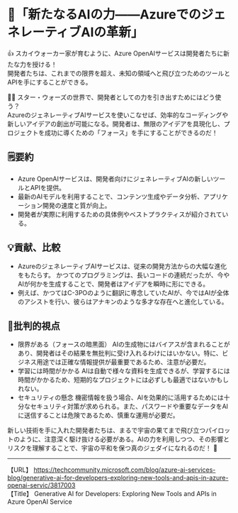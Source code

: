 # 🌌「新たなるAIの力――AzureでのジェネレーティブAIの革新」

👍 スカイウォーカー家が育むように、Azure OpenAIサービスは開発者たちに新たな力を授ける！  
開発者たちは、これまでの限界を超え、未知の領域へと飛び立つためのツールとAPIを手にすることができる。

🙋‍♂️ スター・ウォーズの世界で、開発者としての力を引き出すためにはどう使う？  
AzureのジェネレーティブAIサービスを使いこなせば、効率的なコーディングや新しいアイデアの創出が可能になる。開発者は、無限のアイデアを具現化し、プロジェクトを成功に導くための「フォース」を手にすることができるのだ！

## 🗒️要約

- Azure OpenAIサービスは、開発者向けにジェネレーティブAIの新しいツールとAPIを提供。
- 最新のAIモデルを利用することで、コンテンツ生成やデータ分析、アプリケーション開発の速度と質が向上。
- 開発者が実際に利用するための具体例やベストプラクティスが紹介されている。

## 💡貢献、比較

- AzureのジェネレーティブAIサービスは、従来の開発方法からの大幅な進化をもたらす。
   かつてのプログラミングは、長いコードの連続だったが、今やAIが何かを生成することで、開発者はアイデアを瞬時に形にできる。
- 例えば、かつてはC-3POのように翻訳に専念していたAIが、今ではAIが全体のアシストを行い、彼らはアナキンのような多才な存在へと進化している。

## 🤔批判的視点

- 限界がある（フォースの暗黒面）
   AIの生成物にはバイアスが含まれることがあり、開発者はその結果を無批判に受け入れるわけにはいかない。特に、ビジネス用途では正確な情報提供が最重要であるため、注意が必要だ。
- 学習には時間がかかる
   AIは自動で様々な資料を生成できるが、学習するには時間がかかるため、短期的なプロジェクトには必ずしも最適ではないかもしれない。
- セキュリティの懸念
   機密情報を扱う場合、AIを効果的に活用するためには十分なセキュリティ対策が求められる。また、パスワードや重要なデータをAIに送信することは危険であるため、慎重な運用が必要だ。

新しい技術を手に入れた開発者たちは、まるで宇宙の果てまで飛び立つパイロットのように、注意深く駆け抜ける必要がある。AIの力を利用しつつ、その影響とリスクを理解することで、宇宙の平和を保つ真のジェダイになれるのだ！ 🚀

---

【URL】 <https://techcommunity.microsoft.com/blog/azure-ai-services-blog/generative-ai-for-developers-exploring-new-tools-and-apis-in-azure-openai-servic/3817003><br>
【Title】 Generative AI for Developers: Exploring New Tools and APIs in Azure OpenAI Service

